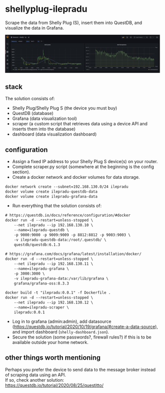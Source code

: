 # shellyplug-ilepradu

Scrape the data from Shelly Plug (S), insert them into QuestDB, and visualize the data in Grafana.

<img src="screenshot1.png" alt="screenshot1" width="1000" />

## stack

The solution consists of:

* Shelly Plug/Shelly Plug S (the device you must buy)
* QuestDB (database)
* Grafana (data visualization tool)
* scraper (a custom script that retrieves data using a device API and inserts them into the database)
* dashboard (data visualization dashboard)

## configuration

* Assign a fixed IP address to your Shelly Plug S device(s) on your router.
* Complete scraper.py script (somewhere at the beginning is the config section).
* Create a docker network and docker volumes for data storage.

```shell
docker network create --subnet=192.168.130.0/24 ilepradu
docker volume create ilepradu-questdb-data
docker volume create ilepradu-grafana-data
```

* Run everything that the solution consists of:

```shell
# https://questdb.io/docs/reference/configuration/#docker
docker run -d --restart=unless-stopped \
    --net ilepradu --ip 192.168.130.10 \
    --name=ilepradu-questdb \
    -p 9000:9000 -p 9009:9009 -p 8812:8812 -p 9003:9003 \
    -v ilepradu-questdb-data:/root/.questdb/ \
    questdb/questdb:6.1.3
```

```shell
# https://grafana.com/docs/grafana/latest/installation/docker/
docker run -d --restart=unless-stopped \
    --net ilepradu --ip 192.168.130.11 \
    --name=ilepradu-grafana \
    -p 3000:3000 \
    -v ilepradu-grafana-data:/var/lib/grafana \
    grafana/grafana-oss:8.3.3
```

```shell
docker build -t "ilepradu:0.0.1" -f Dockerfile .
docker run -d --restart=unless-stopped \
    --net ilepradu --ip 192.168.130.12 \
    --name=ilepradu-scraper \
    ilepradu:0.0.1
```

* Log in to grafana (admin:admin), add datasource (https://questdb.io/tutorial/2020/10/19/grafana/#create-a-data-source), and import
  dashboard (`shelly-dashboard.json`).
* Secure the solution (some passwords?, firewall rules?) if this is to be available outside your home network.

## other things worth mentioning

Perhaps you prefer the device to send data to the message broker instead of scraping data using an API.  
If so, check another solution: https://questdb.io/tutorial/2020/08/25/questitto/
